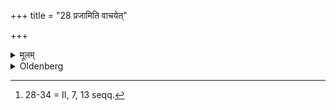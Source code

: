 +++
title = "28 प्रजामिति वाचयेत्"

+++

<details><summary>मूलम्</summary>

प्रजामिति वाचयेत् २८
</details>

<details><summary>Oldenberg</summary>

28 [^fn_1015]. When the child is appearing, the sacrifice for the woman in labour (is to be performed) - 

[^fn_1015]: 28-34 = II, 7, 13 seqq.
</details>
